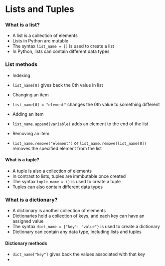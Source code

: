 # Lists and Tuples

### What is a list?
- A list is a collection of elements
- Lists in Python are mutable
- The syntax `list_name = []` is used to create a list
- In Python, lists can contain different data types

### List methods
- Indexing
- `list_name[0]` gives back the 0th value in list

- Changing an item
- `list_name[0] = "element"` changes the 0th value to something different

- Adding an item
- `list_name.append(variable)` adds an element to the end of the list

- Removing an item
- `list_name.remove("element")` or `list_name.remove(list_name[0])` removes the specified element from the list

#### What is a tuple?
- A tuple is also a collection of elements
- In contrast to lists, tuples are immbutable once created
- The syntax `tuple_name = ()` is used to create a tuple
- Tuples can also contain different data types

### What is a dictionary?
- A dictionary is another collection of elements
- Dictionaries hold a collection of keys, and each key can have an assigned value
- The syntax `dict_name = {"key": "value"}` is used to create a dictionary
- Dictionary can contain any data type, including lists and tuples

#### Dictionary methods
- `dict_name["key"]` gives back the values associated with that key
- 